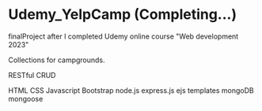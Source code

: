 # Udemy_YelpCamp (Completing...)

finalProject after I completed Udemy online course "Web development 2023"

Collections for campgrounds.

RESTful CRUD

HTML
CSS
Javascript
Bootstrap
node.js
express.js
ejs templates
mongoDB
mongoose

